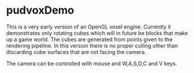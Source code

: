 pudvoxDemo
==========

This is a very early version of an OpenGL voxel engine. Currently it demonstrates
only rotating cubes which will in future be blocks that make up a game world.
The cubes are generated from points given to the rendering pipeline. In this version
there is no proper culling other than discarding cube surfaces that are not facing the camera.

The camera can be controlled with mouse and W,A,S,D,C and V keys.
